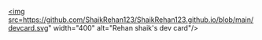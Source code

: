 <a href="https://app.daily.dev/WebDevsOp"><img src=https://github.com/ShaikRehan123/ShaikRehan123.github.io/blob/main/devcard.svg" width="400" alt="Rehan
shaik's dev card"/></a>
